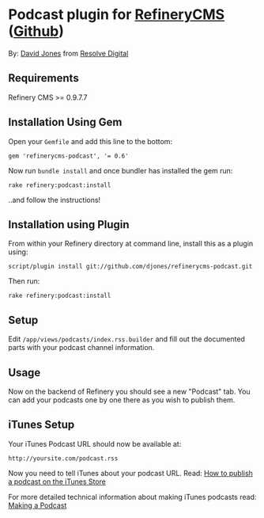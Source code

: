 # Podcast plugin for [RefineryCMS](http://www.refinerycms.com) ([Github](http://github.com/djones/refinerycms-podcast))

By: [David Jones](http://www.d-jones.com) from [Resolve Digital](http://www.resolvedigital.com)

## Requirements

Refinery CMS >= 0.9.7.7

## Installation Using Gem

Open your ``Gemfile`` and add this line to the bottom:

    gem 'refinerycms-podcast', '= 0.6'

Now run ``bundle install`` and once bundler has installed the gem run:

    rake refinery:podcast:install

..and follow the instructions!

## Installation using Plugin

From within your Refinery directory at command line, install this as a plugin using:

    script/plugin install git://github.com/djones/refinerycms-podcast.git

Then run:

    rake refinery:podcast:install

## Setup

Edit ``/app/views/podcasts/index.rss.builder`` and fill out the documented parts with your podcast
channel information.

## Usage

Now on the backend of Refinery you should see a new "Podcast" tab. You can add your podcasts one by one there as you wish to publish them.

## iTunes Setup

Your iTunes Podcast URL should now be available at:

    http://yoursite.com/podcast.rss

Now you need to tell iTunes about your podcast URL. Read: [How to publish a podcast on the iTunes Store](http://support.apple.com/kb/TA23478)

For more detailed technical information about making iTunes podcasts read: [Making a Podcast](http://www.apple.com/itunes/podcasts/specs.html)